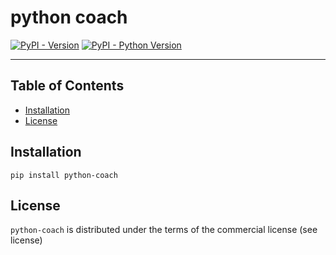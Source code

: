 # python coach

[![PyPI - Version](https://img.shields.io/pypi/v/python-coach.svg)](https://pypi.org/project/python-coach)
[![PyPI - Python Version](https://img.shields.io/pypi/pyversions/python-coach.svg)](https://pypi.org/project/python-coach)

-----

## Table of Contents

- [Installation](#installation)
- [License](#license)

## Installation

```console
pip install python-coach
```

## License

`python-coach` is distributed under the terms of the commercial license (see license)
